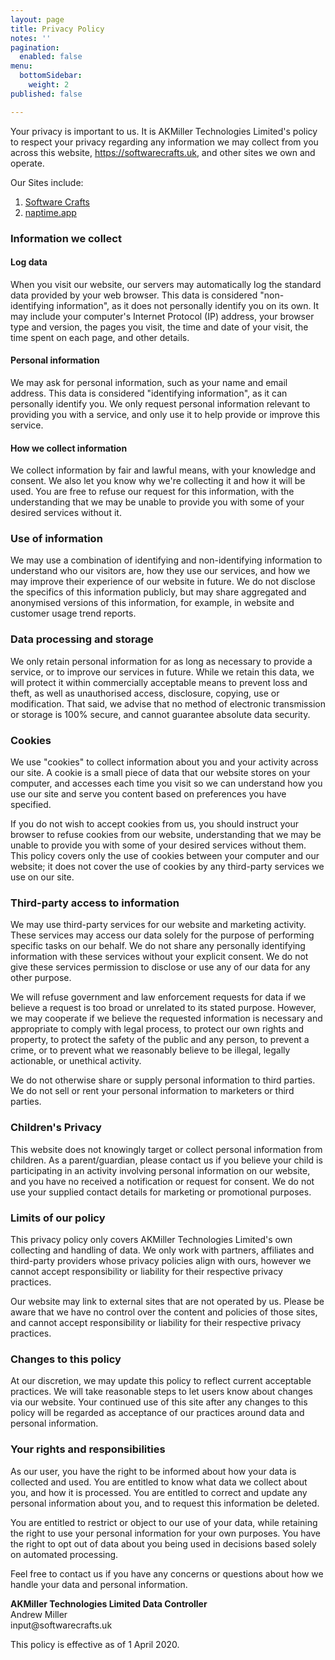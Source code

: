 ```yaml
---
layout: page
title: Privacy Policy
notes: ''
pagination:
  enabled: false
menu:
  bottomSidebar:
    weight: 2
published: false

---
```

<p >
  Your privacy is important to us. It is AKMiller Technologies
  Limited's policy to respect your privacy regarding any information
  we may collect from you across this website,
  <a href="https://softwarecrafts.uk">https://softwarecrafts.uk</a>, and other sites
  we own and operate.
</p>
<p >
  Our Sites include:
  <ol >
    <li ><a href="https://softwarecrafts.uk">Software Crafts</a></li>
    <li ><a href="https://naptime.app">naptime.app</a></li>
  </ol>
</p>
<h3>Information we collect</h3>
<h4>Log data</h4>
<p >
  When you visit our website, our servers may automatically log the
  standard data provided by your web browser. This data is considered
  "non-identifying information", as it does not personally identify
  you on its own. It may include your computer's Internet Protocol
  (IP) address, your browser type and version, the pages you visit,
  the time and date of your visit, the time spent on each page, and
  other details.
</p>
<h4>Personal information</h4>
<p >
  We may ask for personal information, such as your name and email
  address. This data is considered "identifying information", as it
  can personally identify you. We only request personal information
  relevant to providing you with a service, and only use it to help
  provide or improve this service.
</p>
<h4>How we collect information</h4>
<p >
  We collect information by fair and lawful means, with your knowledge
  and consent. We also let you know why we're collecting it and how it
  will be used. You are free to refuse our request for this
  information, with the understanding that we may be unable to provide
  you with some of your desired services without it.
</p>
<h3>Use of information</h3>
<p >
  We may use a combination of identifying and non-identifying
  information to understand who our visitors are, how they use our
  services, and how we may improve their experience of our website in
  future. We do not disclose the specifics of this information
  publicly, but may share aggregated and anonymised versions of this
  information, for example, in website and customer usage trend
  reports.
</p>
<h3>Data processing and storage</h3>
<p >
  We only retain personal information for as long as necessary to
  provide a service, or to improve our services in future. While we
  retain this data, we will protect it within commercially acceptable
  means to prevent loss and theft, as well as unauthorised access,
  disclosure, copying, use or modification. That said, we advise that
  no method of electronic transmission or storage is 100% secure, and
  cannot guarantee absolute data security.
</p>
<h3>Cookies</h3>
<p >
  We use "cookies" to collect information about you and your activity
  across our site. A cookie is a small piece of data that our website
  stores on your computer, and accesses each time you visit so we can
  understand how you use our site and serve you content based on
  preferences you have specified.
</p>
<p >
  If you do not wish to accept cookies from us, you should instruct
  your browser to refuse cookies from our website, understanding that
  we may be unable to provide you with some of your desired services
  without them. This policy covers only the use of cookies between
  your computer and our website; it does not cover the use of cookies
  by any third-party services we use on our site.
</p>
<h3>Third-party access to information</h3>
<p >
  We may use third-party services for our website and marketing
  activity. These services may access our data solely for the purpose
  of performing specific tasks on our behalf. We do not share any
  personally identifying information with these services without your
  explicit consent. We do not give these services permission to
  disclose or use any of our data for any other purpose.
</p>
<p >
  We will refuse government and law enforcement requests for data if
  we believe a request is too broad or unrelated to its stated
  purpose. However, we may cooperate if we believe the requested
  information is necessary and appropriate to comply with legal
  process, to protect our own rights and property, to protect the
  safety of the public and any person, to prevent a crime, or to
  prevent what we reasonably believe to be illegal, legally
  actionable, or unethical activity.
</p>
<p >
  We do not otherwise share or supply personal information to third
  parties. We do not sell or rent your personal information to
  marketers or third parties.
</p>
<h3>Children's Privacy</h3>
<p >
  This website does not knowingly target or collect personal
  information from children. As a parent/guardian, please contact us
  if you believe your child is participating in an activity involving
  personal information on our website, and you have no received a
  notification or request for consent. We do not use your supplied
  contact details for marketing or promotional purposes.
</p>
<h3>Limits of our policy</h3>
<p >
  This privacy policy only covers AKMiller Technologies Limited's own
  collecting and handling of data. We only work with partners,
  affiliates and third-party providers whose privacy policies align
  with ours, however we cannot accept responsibility or liability for
  their respective privacy practices.
</p>
<p >
  Our website may link to external sites that are not operated by us.
  Please be aware that we have no control over the content and
  policies of those sites, and cannot accept responsibility or
  liability for their respective privacy practices.
</p>
<h3>Changes to this policy</h3>
<p >
  At our discretion, we may update this policy to reflect current
  acceptable practices. We will take reasonable steps to let users
  know about changes via our website. Your continued use of this site
  after any changes to this policy will be regarded as acceptance of
  our practices around data and personal information.
</p>
<h3>Your rights and responsibilities</h3>
<p >
  As our user, you have the right to be informed about how your data
  is collected and used. You are entitled to know what data we collect
  about you, and how it is processed. You are entitled to correct and
  update any personal information about you, and to request this
  information be deleted.
</p>
<p >
  You are entitled to restrict or object to our use of your data,
  while retaining the right to use your personal information for your
  own purposes. You have the right to opt out of data about you being
  used in decisions based solely on automated processing.
</p>
<p >
  Feel free to contact us if you have any concerns or questions about
  how we handle your data and personal information.
</p>
<p >
  <strong>AKMiller Technologies Limited Data Controller</strong>
  <br />
  Andrew Miller
  <br />
  input@softwarecrafts.uk
</p>
<p >This policy is effective as of 1 April 2020.</p>